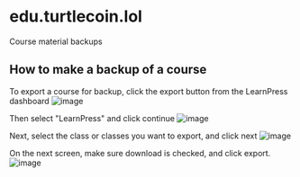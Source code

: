 # edu.turtlecoin.lol
Course material backups

## How to make a backup of a course


To export a course for backup, click the export button from the LearnPress dashboard 
![image](https://user-images.githubusercontent.com/34389545/55047420-b9e5f680-5012-11e9-89ad-47ad1e184789.png)

Then select "LearnPress" and click continue 
![image](https://user-images.githubusercontent.com/34389545/55047462-d97d1f00-5012-11e9-879b-3064c5a4e9e9.png)

Next, select the class or classes you want to export, and click next
![image](https://user-images.githubusercontent.com/34389545/55047497-003b5580-5013-11e9-8411-565ddc9b8388.png)

On the next screen, make sure download is checked, and click export. 
![image](https://user-images.githubusercontent.com/34389545/55047536-2bbe4000-5013-11e9-9041-ccb9f0ac8a75.png)


